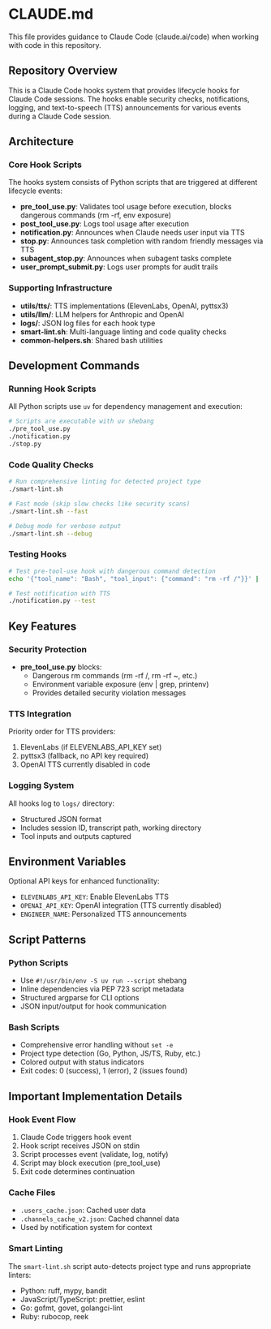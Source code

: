 # CLAUDE.md

This file provides guidance to Claude Code (claude.ai/code) when working with code in this repository.

## Repository Overview

This is a Claude Code hooks system that provides lifecycle hooks for Claude Code sessions. The hooks enable security checks, notifications, logging, and text-to-speech (TTS) announcements for various events during a Claude Code session.

## Architecture

### Core Hook Scripts
The hooks system consists of Python scripts that are triggered at different lifecycle events:

- **pre_tool_use.py**: Validates tool usage before execution, blocks dangerous commands (rm -rf, env exposure)
- **post_tool_use.py**: Logs tool usage after execution
- **notification.py**: Announces when Claude needs user input via TTS
- **stop.py**: Announces task completion with random friendly messages via TTS
- **subagent_stop.py**: Announces when subagent tasks complete
- **user_prompt_submit.py**: Logs user prompts for audit trails

### Supporting Infrastructure

- **utils/tts/**: TTS implementations (ElevenLabs, OpenAI, pyttsx3)
- **utils/llm/**: LLM helpers for Anthropic and OpenAI
- **logs/**: JSON log files for each hook type
- **smart-lint.sh**: Multi-language linting and code quality checks
- **common-helpers.sh**: Shared bash utilities

## Development Commands

### Running Hook Scripts
All Python scripts use `uv` for dependency management and execution:
```bash
# Scripts are executable with uv shebang
./pre_tool_use.py
./notification.py
./stop.py
```

### Code Quality Checks
```bash
# Run comprehensive linting for detected project type
./smart-lint.sh

# Fast mode (skip slow checks like security scans)
./smart-lint.sh --fast

# Debug mode for verbose output
./smart-lint.sh --debug
```

### Testing Hooks
```bash
# Test pre-tool-use hook with dangerous command detection
echo '{"tool_name": "Bash", "tool_input": {"command": "rm -rf /"}}' | ./pre_tool_use.py

# Test notification with TTS
./notification.py --test
```

## Key Features

### Security Protection
- **pre_tool_use.py** blocks:
  - Dangerous rm commands (rm -rf /, rm -rf ~, etc.)
  - Environment variable exposure (env | grep, printenv)
  - Provides detailed security violation messages

### TTS Integration
Priority order for TTS providers:
1. ElevenLabs (if ELEVENLABS_API_KEY set)
2. pyttsx3 (fallback, no API key required)
3. OpenAI TTS currently disabled in code

### Logging System
All hooks log to `logs/` directory:
- Structured JSON format
- Includes session ID, transcript path, working directory
- Tool inputs and outputs captured

## Environment Variables

Optional API keys for enhanced functionality:
- `ELEVENLABS_API_KEY`: Enable ElevenLabs TTS
- `OPENAI_API_KEY`: OpenAI integration (TTS currently disabled)
- `ENGINEER_NAME`: Personalized TTS announcements

## Script Patterns

### Python Scripts
- Use `#!/usr/bin/env -S uv run --script` shebang
- Inline dependencies via PEP 723 script metadata
- Structured argparse for CLI options
- JSON input/output for hook communication

### Bash Scripts
- Comprehensive error handling without `set -e`
- Project type detection (Go, Python, JS/TS, Ruby, etc.)
- Colored output with status indicators
- Exit codes: 0 (success), 1 (error), 2 (issues found)

## Important Implementation Details

### Hook Event Flow
1. Claude Code triggers hook event
2. Hook script receives JSON on stdin
3. Script processes event (validate, log, notify)
4. Script may block execution (pre_tool_use)
5. Exit code determines continuation

### Cache Files
- `.users_cache.json`: Cached user data
- `.channels_cache_v2.json`: Cached channel data
- Used by notification system for context

### Smart Linting
The `smart-lint.sh` script auto-detects project type and runs appropriate linters:
- Python: ruff, mypy, bandit
- JavaScript/TypeScript: prettier, eslint
- Go: gofmt, govet, golangci-lint
- Ruby: rubocop, reek